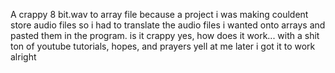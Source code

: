 A crappy 8 bit.wav to array file because a project i was making couldent store audio files so i had to translate the audio files i wanted onto arrays and pasted them in the program. is it crappy yes, how does it work... with a shit ton of youtube tutorials, hopes, and prayers
yell at me later i got it to work alright
